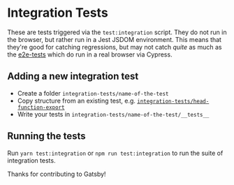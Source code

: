 # Integration Tests

These are tests triggered via the `test:integration` script. They do not run in the browser, but rather run in a Jest JSDOM environment. This means that they're good for catching regressions, but may not catch _quite_ as much as the [e2e-tests](../e2e-tests) which do run in a real browser via Cypress.

## Adding a new integration test

- Create a folder `integration-tests/name-of-the-test`
- Copy structure from an existing test, e.g. [`integration-tests/head-function-export`](./head-function-export)
- Write your tests in `integration-tests/name-of-the-test/__tests__`

## Running the tests

Run `yarn test:integration` or `npm run test:integration` to run the suite of integration tests.

Thanks for contributing to Gatsby!
